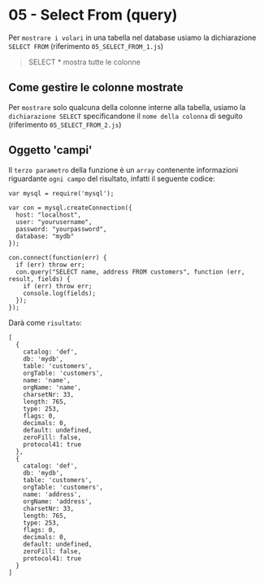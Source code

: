 # 05 - Select From (query)

Per `mostrare i volari` in una tabella nel database usiamo la dichiarazione `SELECT FROM`
    (riferimento `05_SELECT_FROM_1.js`)

> SELECT * mostra tutte le colonne

## Come gestire le colonne mostrate

Per `mostrare` solo qualcuna della colonne interne alla tabella, usiamo la `dichiarazione SELECT`
    specificandone il `nome della colonna` di seguito (riferimento `05_SELECT_FROM_2.js`)

## Oggetto 'campi'

Il `terzo parametro` della funzione è un `array` contenente informazioni riguardante `ogni campo` del risultato,
    infatti il seguente codice:

```
var mysql = require('mysql');

var con = mysql.createConnection({
  host: "localhost",
  user: "yourusername",
  password: "yourpassword",
  database: "mydb"
});

con.connect(function(err) {
  if (err) throw err;
  con.query("SELECT name, address FROM customers", function (err, result, fields) {
    if (err) throw err;
    console.log(fields);
  });
});
```

Darà come `risultato`:

```
[
  {
    catalog: 'def',
    db: 'mydb',
    table: 'customers',
    orgTable: 'customers',
    name: 'name',
    orgName: 'name',
    charsetNr: 33,
    length: 765,
    type: 253,
    flags: 0,
    decimals: 0,
    default: undefined,
    zeroFill: false,
    protocol41: true
  },
  {
    catalog: 'def',
    db: 'mydb',
    table: 'customers',
    orgTable: 'customers',
    name: 'address',
    orgName: 'address',
    charsetNr: 33,
    length: 765,
    type: 253,
    flags: 0,
    decimals: 0,
    default: undefined,
    zeroFill: false,
    protocol41: true
  }
]
```